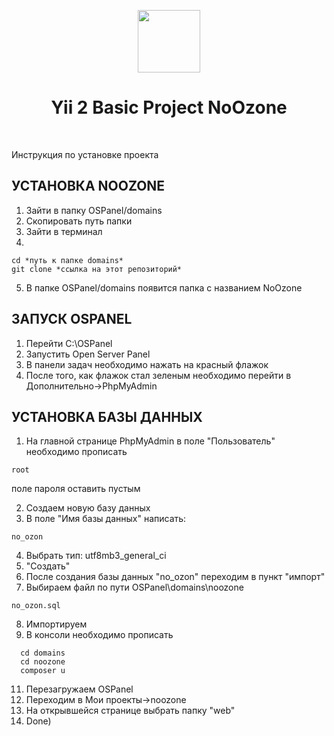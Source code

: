 <p align="center">
    <a href="https://github.com/yiisoft" target="_blank">
        <img src="https://avatars0.githubusercontent.com/u/993323" height="100px">
    </a>
    <h1 align="center">Yii 2 Basic Project NoOzone</h1>
    <br>
</p>

Инструкция по установке проекта

УСТАНОВКА NOOZONE
-------------------

1) Зайти в папку OSPanel/domains
2) Скопировать путь папки
3) Зайти в терминал
4)
~~~
cd *путь к папке domains*
git clone *ссылка на этот репозиторий*
~~~
5) В папке OSPanel/domains появится папка с названием NoOzone


ЗАПУСК OSPANEL
------------

1) Перейти C:\OSPanel
2) Запустить Open Server Panel
3) В панели задач необходимо нажать на красный флажок
4) После того, как флажок стал зеленым необходимо перейти в Дополнительно->PhpMyAdmin


УСТАНОВКА БАЗЫ ДАННЫХ
------------

1) На главной странице PhpMyAdmin в поле "Пользователь" необходимо прописать 
~~~
root
~~~
поле пароля оставить пустым

2) Создаем новую базу данных
3) В поле "Имя базы данных" написать:
~~~
no_ozon
~~~

4) Выбрать тип: utf8mb3_general_ci
5) "Создать"
6) После создания базы данных "no_ozon" переходим в пункт "импорт"
7) Выбираем файл по пути OSPanel\domains\noozone
~~~
no_ozon.sql
~~~

8) Импортируем 
10) В консоли необходимо прописать
~~~
  cd domains
  cd noozone
  composer u
~~~

11) Перезагружаем OSPanel
12) Переходим в Мои проекты->noozone
13) На открывшейся странице выбрать папку "web"
14) Done)
